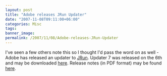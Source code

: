 ```yaml
---
layout: post
title: "Adobe releases JRun Updater"
date: "2007-11-08T09:11:00+06:00"
categories: Misc 
tags: 
banner_image: 
permalink: /2007/11/08/Adobe-releases-JRun-Updater
---
```


I've seen a few others note this so I thought I'd pass the word on as well - Adobe has released an updater to <a href="http://www.adobe.com/products/jrun/">JRun</a>. Updater 7 was released on the 6th and may be downloaded <a href="http://www.adobe.com/support/jrun/updaters.html">here</a>. Release notes (in PDF format) may be found <a href="http://www.adobe.com/support/documentation/en/jrun/4/updater7/releasenotes_4_updater7.pdf">here</a>.